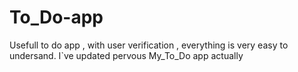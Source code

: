 # To_Do-app
Usefull to do app , with user verification , everything is very easy to undersand. I`ve updated pervous My_To_Do app actually
